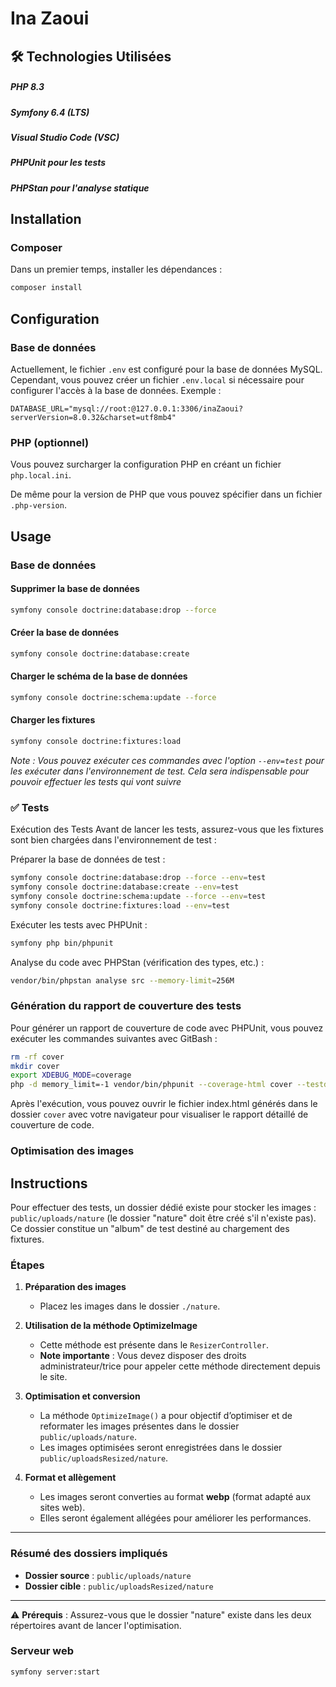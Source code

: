 # Ina Zaoui

## 🛠️ Technologies Utilisées
##### PHP 8.3
##### Symfony 6.4 (LTS)
##### Visual Studio Code (VSC)
##### PHPUnit pour les tests
##### PHPStan pour l'analyse statique

## Installation 

### Composer
Dans un premier temps, installer les dépendances :
```bash
composer install
```

## Configuration

### Base de données
Actuellement, le fichier `.env` est configuré pour la base de données MySQL.
Cependant, vous pouvez créer un fichier `.env.local` si nécessaire pour configurer l'accès à la base de données.
Exemple :
```dotenv
DATABASE_URL="mysql://root:@127.0.0.1:3306/inaZaoui?serverVersion=8.0.32&charset=utf8mb4"
```

### PHP (optionnel)
Vous pouvez surcharger la configuration PHP en créant un fichier `php.local.ini`.

De même pour la version de PHP que vous pouvez spécifier dans un fichier `.php-version`.

## Usage

### Base de données

#### Supprimer la base de données
```bash
symfony console doctrine:database:drop --force
```

#### Créer la base de données
```bash
symfony console doctrine:database:create
```

#### Charger le schéma de la base de données
```bash
symfony console doctrine:schema:update --force
```

#### Charger les fixtures
```bash
symfony console doctrine:fixtures:load
```

*Note : Vous pouvez exécuter ces commandes avec l'option `--env=test` pour les exécuter dans l'environnement de test. Cela sera indispensable pour pouvoir effectuer les tests qui vont suivre*

### ✅ Tests
Exécution des Tests
Avant de lancer les tests, assurez-vous que les fixtures sont bien chargées dans l'environnement de test :

Préparer la base de données de test :

```bash
symfony console doctrine:database:drop --force --env=test
symfony console doctrine:database:create --env=test
symfony console doctrine:schema:update --force --env=test 
symfony console doctrine:fixtures:load --env=test
```

Exécuter les tests avec PHPUnit :

```bash
symfony php bin/phpunit
```

Analyse du code avec PHPStan (vérification des types, etc.) :

```bash
vendor/bin/phpstan analyse src --memory-limit=256M
```

### Génération du rapport de couverture des tests

Pour générer un rapport de couverture de code avec PHPUnit, vous pouvez exécuter les commandes suivantes avec GitBash :

```bash
rm -rf cover
mkdir cover
export XDEBUG_MODE=coverage
php -d memory_limit=-1 vendor/bin/phpunit --coverage-html cover --testdox --stop-on-failure
```

Après l'exécution, vous pouvez ouvrir le fichier index.html générés dans le dossier `cover` avec votre navigateur pour visualiser le rapport détaillé de couverture de code.

### Optimisation des images

## Instructions

Pour effectuer des tests, un dossier dédié existe pour stocker les images : `public/uploads/nature` (le dossier "nature" doit être créé s'il n'existe pas). Ce dossier constitue un "album" de test destiné au chargement des fixtures.

### Étapes

1. **Préparation des images**
   - Placez les images dans le dossier `./nature`.

2. **Utilisation de la méthode OptimizeImage**
   - Cette méthode est présente dans le `ResizerController`.
   - **Note importante** : Vous devez disposer des droits administrateur/trice pour appeler cette méthode directement depuis le site.

3. **Optimisation et conversion**
   - La méthode `OptimizeImage()` a pour objectif d’optimiser et de reformater les images présentes dans le dossier `public/uploads/nature`.
   - Les images optimisées seront enregistrées dans le dossier `public/uploadsResized/nature`.

4. **Format et allègement**
   - Les images seront converties au format **webp** (format adapté aux sites web).
   - Elles seront également allégées pour améliorer les performances.

---

### Résumé des dossiers impliqués

- **Dossier source** : `public/uploads/nature`
- **Dossier cible** : `public/uploadsResized/nature`

---

⚠️ **Prérequis** : Assurez-vous que le dossier "nature" existe dans les deux répertoires avant de lancer l'optimisation.


### Serveur web
```bash
symfony server:start
```
